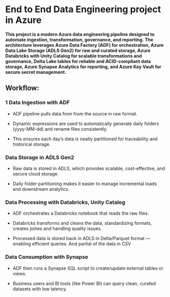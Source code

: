 #  **End to End Data Engineering project in Azure**

**This project is a modern Azure data engineering pipeline designed to automate ingestion, transformation, governance, and reporting.
The architecture leverages Azure Data Factory (ADF) for orchestration, Azure Data Lake Storage (ADLS Gen2) for raw and curated storage, Azure Databricks with Unity Catalog for scalable transformations and governance, Delta Lake tables for reliable and ACID-compliant data storage, Azure Synapse Analytics for reporting, and Azure Key Vault for secure secret management.**

## Workflow:

### 1 Data Ingestion with ADF

- ADF pipeline pulls data from from the source in raw format.

- Dynamic expressions are used to automatically generate daily folders (yyyy-MM-dd) and rename files consistently.

- This ensures each day’s data is neatly partitioned for traceability and historical storage.

### Data Storage in ADLS Gen2

- Raw data is stored in ADLS, which provides scalable, cost-effective, and secure cloud storage.

- Daily folder partitioning makes it easier to manage incremental loads and downstream analytics.

### Data Processing with Databricks, Unity Catalog

- ADF orchestrates a Databricks notebook that reads the raw files.

- Databricks transforms and cleans the data, standardizing formats, creates joines and handling quality issues.

- Processed data is stored back in ADLS in Delta/Parquet format — enabling efficient queries. And partial of the data in CSV

### Data Consumption with Synapse

- ADF then runs a Synapse SQL script to create/update external tables or views.

- Business users and BI tools (like Power BI) can query clean, curated datasets with low latency.
